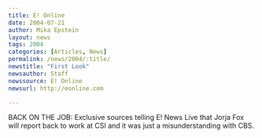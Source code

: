 ```yaml
---
title: E! Online
date: 2004-07-21
author: Mika Epstein
layout: news
tags: 2004
categories: [Articles, News]
permalink: /news/2004/:title/
newstitle: "First Look"
newsauthor: Staff  
newssource: E! Online  
newsurl: http://eonline.com  

---
```


BACK ON THE JOB: Exclusive sources telling E! News Live that Jorja Fox will report back to work at CSI and it was just a misunderstanding with CBS.  
